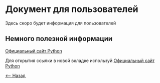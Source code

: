 # Документ для пользователей

Здесь скоро будет информация для пользователей

## Немного полезной информации
[Официальный сайт Python](https://www.python.org/)

Для открытия ссылки в новой вкладке используй 
<a href="https://www.python.org/" target="_blank">Официальный сайт Python</a>


[⟵ Назад](index.md)